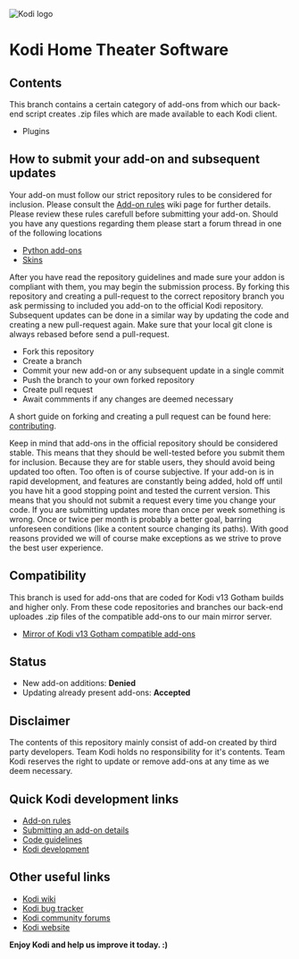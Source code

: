 ![Kodi logo](https://raw.githubusercontent.com/xbmc/xbmc/master/media/banner.png)
# Kodi Home Theater Software


## Contents

This branch contains a certain category of add-ons from which our back-end script creates .zip files which are made available to each Kodi client.
* Plugins

## How to submit your add-on and subsequent updates ##

Your add-on must follow our strict repository rules to be considered for inclusion. Please consult the [Add-on rules](http://kodi.wiki/view/Add-on_Rules) wiki page for further details. Please review these rules carefull before submitting your add-on. Should you have any questions regarding them please start a forum thread in one of the following locations
* [Python add-ons](http://forum.kodi.tv/forumdisplay.php?fid=26)
* [Skins](http://forum.kodi.tv/forumdisplay.php?fid=12)

After you have read the repository guidelines and made sure your addon is compliant with them, you may begin the submission process. By forking this repository and creating a pull-request to the correct repository branch you ask permissing to included you add-on to the official Kodi repository. Subsequent updates can be done in a similar way by updating the code and creating a new pull-request again. Make sure that your local git clone is always rebased before send a pull-request.

* Fork this repository
* Create a branch
* Commit your new add-on or any subsequent update in a single commit
* Push the branch to your own forked repository
* Create pull request
* Await commments if any changes are deemed necessary

A short guide on forking and creating a pull request can be found here: [contributing](https://github.com/xbmc/repo-plugins/blob/master/CONTRIBUTING.md).

Keep in mind that add-ons in the official repository should be considered stable. This means that they should be well-tested before you submit them for inclusion. Because they are for stable users, they should avoid being updated too often. Too often is of course subjective. If your add-on is in rapid development, and features are constantly being added, hold off until you have hit a good stopping point and tested the current version.
This means that you should not submit a request every time you change your code. If you are submitting updates more than once per week something is wrong. Once or twice per month is probably a better goal, barring unforeseen conditions (like a content source changing its paths). With good reasons provided we will of course make exceptions as we strive to prove the best user experience.

## Compatibility

This branch is used for add-ons that are coded for Kodi v13 Gotham builds and higher only. From these code repositories and branches our back-end uploades .zip files of the compatible add-ons to our main mirror server.
* [Mirror of Kodi v13 Gotham compatible add-ons](http://mirrors.kodi.tv/addons/gotham/)

## Status

* New add-on additions: **Denied**
* Updating already present add-ons: **Accepted**

## Disclaimer ##

The contents of this repository mainly consist of add-on created by third party developers. Team Kodi holds no responsibility for it's contents.
Team Kodi reserves the right to update or remove add-ons at any time as we deem necessary.

## Quick Kodi development links

* [Add-on rules](https://github.com/xbmc/xbmc/blob/master/CONTRIBUTING.md)
* [Submitting an add-on details](http://kodi.wiki/view/Submitting_Add-ons)
* [Code guidelines](http://kodi.wiki/view/Official:Code_guidelines_and_formatting_conventions)
* [Kodi development](http://kodi.wiki/view/Development)

## Other useful links

* [Kodi wiki](http://kodi.wiki/)
* [Kodi bug tracker](http://trac.kodi.tv)
* [Kodi community forums](http://forum.kodi.tv/)
* [Kodi website](http://kodi.tv)

**Enjoy Kodi and help us improve it today. :)**

